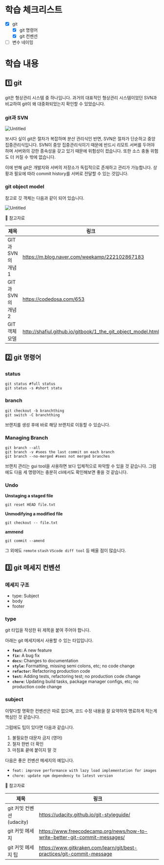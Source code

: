 # 학습 체크리스트

- [x] git
  - [x] git 명령어
  - [x] git 컨벤션
- [ ] 변수 네이밍

# 학습 내용

## 1️⃣ git

git은 형상관리 시스템 중 하나입니다. 과거의 대표적인 형상관리 시스템이었던 SVN과 비교하여 git이 왜 대중화되었는지 확인할 수 있었습니다.

### git과 SVN

![Untitled](https://s3.us-west-2.amazonaws.com/secure.notion-static.com/4595e448-f847-4606-a31b-857d35350f77/%E1%84%89%E1%85%B3%E1%84%8F%E1%85%B3%E1%84%85%E1%85%B5%E1%86%AB%E1%84%89%E1%85%A3%E1%86%BA_2022-07-25_%E1%84%8B%E1%85%A9%E1%84%8C%E1%85%A5%E1%86%AB_10.33.29.png?X-Amz-Algorithm=AWS4-HMAC-SHA256&X-Amz-Content-Sha256=UNSIGNED-PAYLOAD&X-Amz-Credential=AKIAT73L2G45EIPT3X45%2F20221026%2Fus-west-2%2Fs3%2Faws4_request&X-Amz-Date=20221026T230040Z&X-Amz-Expires=86400&X-Amz-Signature=6f45481e76ac445e0250a920a1608d9cee73ac526d644237d09b61e2042f1c36&X-Amz-SignedHeaders=host&response-content-disposition=filename%20%3D%22%25E1%2584%2589%25E1%2585%25B3%25E1%2584%258F%25E1%2585%25B3%25E1%2584%2585%25E1%2585%25B5%25E1%2586%25AB%25E1%2584%2589%25E1%2585%25A3%25E1%2586%25BA%25202022-07-25%2520%25E1%2584%258B%25E1%2585%25A9%25E1%2584%258C%25E1%2585%25A5%25E1%2586%25AB%252010.33.29.png%22&x-id=GetObject)

보시다 싶이 git은 절차가 복잡하며 분산 관리식인 반면, SVN은 절차가 단순하고 중앙 집중관리식입니다. SVN이 중앙 집중관리식이기 때문에 반드시 리모트 서버를 두어야 하며 서버와의 강한 종속성을 갖고 있기 때문에 위험성이 컸습니다. 또한 소스 충돌 위험도 더 커질 수 밖에 없습니다.

이에 반해 git은 개발자와 서버의 저장소가 독립적으로 존재하고 관리가 가능합니다. 상황과 필요에 따라 commit history를 서버로 전달할 수 있는 것입니다.

### git object model

참고로 깃 객체는 다음과 같이 되어 있습니다.

![Untitled](https://s3.us-west-2.amazonaws.com/secure.notion-static.com/de553aaa-a7f6-4334-a6a9-6a5d41e51a7d/Untitled.png?X-Amz-Algorithm=AWS4-HMAC-SHA256&X-Amz-Content-Sha256=UNSIGNED-PAYLOAD&X-Amz-Credential=AKIAT73L2G45EIPT3X45%2F20221026%2Fus-west-2%2Fs3%2Faws4_request&X-Amz-Date=20221026T230045Z&X-Amz-Expires=86400&X-Amz-Signature=f6ceff8fbb9b203cd21f3462dbcbbe3466395572438872eacfcee88a62109c5e&X-Amz-SignedHeaders=host&response-content-disposition=filename%20%3D%22Untitled.png%22&x-id=GetObject)

🔗 참고자료

| 제목                | 링크                                                         |
| ------------------- | ------------------------------------------------------------ |
| GIT 과 SVN의 개념 1 | https://m.blog.naver.com/weekamp/222102867183                |
| GIT 과 SVN의 개념 2 | https://codedosa.com/653                                     |
| GIT 객체 모델       | http://shafiul.github.io/gitbook/1_the_git_object_model.html |

## 2️⃣ git 명령어

### status

```
git status #full status
git status -s #short statu
```

### branch

```
git checkout -b branchthing
git switch -C branchthing
```

브랜치를 생성 후에 바로 해당 브랜치로 이동할 수 있습니다.

### Managing Branch

```
git branch --all
git branch -v #sees the last commit on each branch
git branch --no-merged #sees not merged branches
```

브랜치 관리는 gui tool을 사용하면 보다 입체적으로 파악할 수 있을 것 같습니다. 그럼에도 다음 세 명령어는 충분히 cli에서도 확인해보면 좋을 것 같습니다.

### Undo

**Unstaging a staged file**

```
git reset HEAD file.txt
```

**Unmodifying a modified file**

```
git checkout -- file.txt
```

**ammend**

```
git commit --amend
```

그 외에도 `remote` `stash` `VScode diff tool` 등 배울 점이 많습니다.

## 3️⃣ git 메세지 컨벤션

### 메세지 구조

- type: Subject
- body
- footer

### type

git 타입을 작성한 뒤 제목을 붙여 주어야 합니다.

아래는 git 메세지에서 사용할 수 있는 타입입니다.

- **`feat`:** A new feature
- **`fix`:** A bug fix
- **`docs`:** Changes to documentation
- **`style`:** Formatting, missing semi colons, etc; no code change
- **`refactor`:** Refactoring production code
- **`test`:** Adding tests, refactoring test; no production code change
- **`chore`:** Updating build tasks, package manager configs, etc; no production code change

### subject

이렇다할 명확한 컨벤션은 따로 없으며, 코드 수정 내용을 잘 요약하여 명료하게 적는게 핵심인 것 같습니다.

그럼에도 팁이 있다면 다음과 같습니다.

1. 불필요한 대문자 금지 (영어)
2. 철자 한번 더 확인
3. 마침표 끝에 붙이지 말 것

다음은 좋은 컨벤션 메세지의 예입니다.

- `feat: improve performance with lazy load implementation for images`
- `chore: update npm dependency to latest version`

🔗 참고자료

| 제목                      | 링크                                                                       |
| ------------------------- | -------------------------------------------------------------------------- |
| git 커밋 컨벤션 (udacity) | https://udacity.github.io/git-styleguide/                                  |
| git 커밋 메세지           | https://www.freecodecamp.org/news/how-to-write-better-git-commit-messages/ |
| git 커밋 메세지 팁        | https://www.gitkraken.com/learn/git/best-practices/git-commit-message      |
